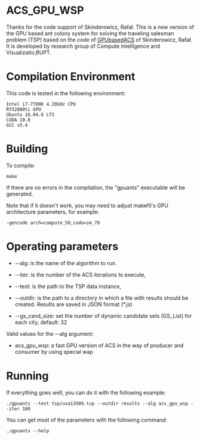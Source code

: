 # ACS_GPU_WSP

Thanks for the code support of Skinderowicz, Rafał.
This is a new version of the GPU based ant colony system for solving the traveling salesman problem (TSP) based on the code of [GPUbasedACS](https://github.com/RSkinderowicz/GPUBasedACS) of Skinderowicz, Rafał. It is developed by research group of Compute Intelligence and Visualizatio,BUPT.



# Compilation Environment 

This code is tested in the following environment:

    Intel i7-7700K 4.20GHz CPU
    RTX2080ti GPU
    Ubuntu 16.04.6 LTS 
    CUDA 10.0
    GCC v5.4



# Building

To compile:

    make

If there are no errors in the compilation, the "gpuants" executable will be generated.


Note that if it doesn't work, you may need to adjust makefil's GPU architecture parameters, for example:

    -gencode arch=compute_50,code=sm_70


# Operating parameters

- --alg: is the name of the algorithm to run.
- --iter: is the number of the ACS iterations to execute,
- --test: is the path to the TSP data instance,
- --outdir: is the path to a directory in which a file with results should be created. Results are saved in JSON format (*.js)

- --gs_cand_size: set the number of dynamic candidate sets (GS_List) for each city, default: 32

Valid values for the --alg argument:
- acs_gpu_wsp: a fast GPU version of ACS in the way of producer and consumer by using special wap


# Running

If everything goes well, you can do it with the following example:

    ./gpuants --test tsp/usa13509.tsp --outdir results --alg acs_gpu_wsp --iter 100 


You can get most of the parameters with the following command:

    ./gpuants --help

